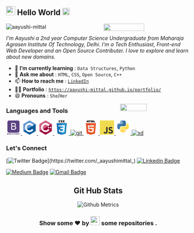 <!--<img src="https://imgur.com/3kB6Cfg.jpg">-->
<h2><img src="https://imgur.com/CTPzCrS.gif" height=25px width=25px> Hello World <img src="https://imgur.com/TFzFv3D.gif" height=20px width=20px></h2>
<img src="https://imgur.com/Z9n1y5S.gif" height=47% width=47% align="right">
<p align="left"> <img src="https://komarev.com/ghpvc/?username=aayushi-mittal" alt="aayushi-mittal" /> </p>

<p><i> I'm Aayushi a 2nd year Computer Science Undergraduate from Maharaja Agrasen Institute Of Technology, Delhi. I'm a Tech Enthusiast, Front-end Web Developer and an Open Source Contributer. I love to explore and learn about new domains.</i></p>
<ul>
<li> 🌱 <b>I’m currently learning</b> : <code>Data Structures</code>, <code>Python</code></li>
<li> 💬 <b>Ask me about</b> : <code>HTML</code>, <code>CSS</code>, <code>Open Source</code>, <code>C++</code></li>
<li> 📫 <b>How to reach me</b> : <code><a href="https://linkedin.com/in/aayushi-mittal-309853196/">LinkedIn</a></code></li>
<li> 👩‍💻 <b>Portfolio</b> : <code><a href="https://aayushi-mittal.github.io/portfolio/">https://aayushi-mittal.github.io/portfolio/</a></code></li>
<li> 😄 <b>Pronouns</b> : <code>She</code>/<code>Her</code></li>
<!-- <li> ⚡ <b>Fun fact</b> : </li> -->
</ul>

<img src="https://imgur.com/ePLe9mA.gif" align="right" height=38% width=38%>

<h3>Languages and Tools</h3>
<p align="left"> <a href="https://getbootstrap.com" target="_blank"> <img src="https://raw.githubusercontent.com/devicons/devicon/master/icons/bootstrap/bootstrap-plain-wordmark.svg" alt="bootstrap" width="40" height="40"/> </a> <a href="https://www.cprogramming.com/" target="_blank"> <img src="https://raw.githubusercontent.com/devicons/devicon/master/icons/c/c-original.svg" alt="c" width="40" height="40"/> </a> <a href="https://www.w3schools.com/cpp/" target="_blank"> <img src="https://raw.githubusercontent.com/devicons/devicon/master/icons/cplusplus/cplusplus-original.svg" alt="cplusplus" width="40" height="40"/> </a> <a href="https://www.w3schools.com/css/" target="_blank"> <img src="https://raw.githubusercontent.com/devicons/devicon/master/icons/css3/css3-original-wordmark.svg" alt="css3" width="40" height="40"/> </a> <a href="https://git-scm.com/" target="_blank"> <img src="https://www.vectorlogo.zone/logos/git-scm/git-scm-icon.svg" alt="git" width="40" height="40"/> </a> <a href="https://www.w3.org/html/" target="_blank"> <img src="https://raw.githubusercontent.com/devicons/devicon/master/icons/html5/html5-original-wordmark.svg" alt="html5" width="40" height="40"/> </a> <a href="https://developer.mozilla.org/en-US/docs/Web/JavaScript" target="_blank"> <img src="https://raw.githubusercontent.com/devicons/devicon/master/icons/javascript/javascript-original.svg" alt="javascript" width="40" height="40"/> </a> <a href="https://www.python.org" target="_blank"> <img src="https://raw.githubusercontent.com/devicons/devicon/master/icons/python/python-original.svg" alt="python" width="40" height="40"/> </a> <a href="https://www.adobe.com/products/xd.html" target="_blank"> <img src="https://cdn.worldvectorlogo.com/logos/adobe-xd.svg" alt="xd" width="40" height="40"/> </a> </p>

<h3>Let's Connect</h3>
<!--
<p align="left">
<a href="https://codepen.io/aayushi_mittal" target="blank"><img align="center" src="https://cdn.jsdelivr.net/npm/simple-icons@3.0.1/icons/codepen.svg" alt="aayushi_mittal" height="30" width="40" /></a>
<a href="https://twitter.com/_aayushimittal_" target="blank"><img align="center" src="https://cdn.jsdelivr.net/npm/simple-icons@3.0.1/icons/twitter.svg" alt="_aayushimittal_" height="30" width="40" /></a>
<a href="https://linkedin.com/in/aayushi-mittal-309853196/" target="blank"><img align="center" src="https://cdn.jsdelivr.net/npm/simple-icons@3.0.1/icons/linkedin.svg" alt="aayushi-mittal-309853196/" height="30" width="40" /></a>
<a href="https://medium.com/@aayushi_mittal" target="blank"><img align="center" src="https://cdn.jsdelivr.net/npm/simple-icons@3.0.1/icons/medium.svg" alt="@aayushi_mittal" height="30" width="40" /></a>
<a href="https://auth.geeksforgeeks.org/user/aayushimittal088" target="blank"><img align="center" src="https://cdn.jsdelivr.net/npm/simple-icons@3.0.1/icons/geeksforgeeks.svg" alt="aayushimittal088" height="30" width="40" /></a>
</p>
-->

[![Twitter Badge](https://img.shields.io/badge/-@__aayushimittal__-1ca0f1?style=flat-square&labelColor=1ca0f1&logo=twitter&logoColor=white&link=https://twitter.com/_aayushimittal_)](https://twitter.com/_aayushimittal_) 
[![Linkedin Badge](https://img.shields.io/badge/-aayushimittal-blue?style=flat-square&logo=Linkedin&logoColor=white&link=https://www.linkedin.com/inaayushi-mittal-309853196/)](https://www.linkedin.com/in/aayushi-mittal-309853196/)

[![Medium Badge](https://img.shields.io/badge/-@aayushi_mittal-03a57a?style=flat-square&labelColor=000000&logo=Medium&link=https://medium.com/@aayushi__mittal/)](https://aayushi-mittal.medium.com/)
[![Gmail Badge](https://img.shields.io/badge/-aayushimittal088@gmail.com-c14438?style=flat-square&logo=Gmail&logoColor=white&link=mailto:aayushimittal088@gmail.com)](mailto:aayushimittal088@gmail.com)

<center>
<h2 align="center">Git Hub Stats</h2>
  <!--
<p align="center"><img src="https://github-readme-stats.vercel.app/api?username=Aayushi-Mittal&count_private=true&show_icons=true&bg_color=#000&theme=cobalt"></p>
<p align="center"><img align="center" src="https://github-readme-streak-stats.herokuapp.com/?user=Aayushi-Mittal&theme=dark&hide_border=true"/></p> 
  -->
<p align="center"><img src="https://metrics.lecoq.io/Aayushi-Mittal" alt="Github Metrics"></p>

<h3 align="center">Show some ❤ by <img src="https://imgur.com/o7ncZFp.jpg" height=25px width=25px> some repositories .</h3>
</center>
<!--
**Aayushi-Mittal/Aayushi-Mittal** is a ✨ _special_ ✨ repository because its `README.md` (this file) appears on your GitHub profile.

Here are some ideas to get you started:

- 🔭 I’m currently working on ...
- 🌱 I’m currently learning ...
- 👯 I’m looking to collaborate on ...
- 🤔 I’m looking for help with ...
- 💬 Ask me about ...
- 📫 How to reach me: ...
- 😄 Pronouns: ...
- ⚡ Fun fact: ...
-->
